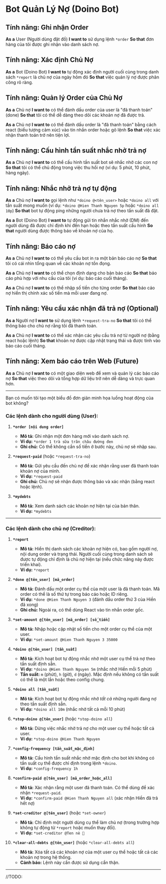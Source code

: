 # Bot Quản Lý Nợ (Doino Bot)

## Tính năng: Ghi nhận Order

**As a** User (Người dùng đặt đồ)
**I want to** sử dụng lệnh `*order`
**So that** đơn hàng của tôi được ghi nhận vào danh sách nợ.

## Tính năng: Xác định Chủ Nợ

**As a** Bot (Doino Bot)
**I want to** tự động xác định người cuối cùng trong danh sách `*report` là chủ nợ của ngày hôm đó
**So that** việc quản lý nợ được phân công rõ ràng.

## Tính năng: Quản lý Order của Chủ Nợ

**As a** Chủ nợ
**I want to** có thể đánh dấu order của user là "đã thanh toán" (done)
**So that** tôi có thể dễ dàng theo dõi các khoản nợ đã được trả.

**As a** Chủ nợ
**I want to** có thể đánh dấu order là "đã thanh toán" bằng cách react (biểu tượng cảm xúc) vào tin nhắn order hoặc gõ lệnh
**So that** việc xác nhận thanh toán trở nên tiện lợi.

## Tính năng: Cấu hình tần suất nhắc nhở trả nợ

**As a** Chủ nợ
**I want to** có thể cấu hình tần suất bot sẽ nhắc nhở các con nợ
**So that** tôi có thể chủ động trong việc thu hồi nợ (ví dụ: 5 phút, 10 phút, hàng ngày).

## Tính năng: Nhắc nhở trả nợ tự động

**As a** Chủ nợ
**I want to** gọi lệnh như `*doino @<tên_user>` hoặc `*doino all` với tần suất mong muốn (ví dụ: `*doino @Hien Thanh Nguyen 5p` hoặc `*doino all 10p`)
**So that** bot tự động ping những người chưa trả nợ theo tần suất đã đặt.

**As a** Bot (Doino Bot)
**I want to** tự động gửi tin nhắn nhắc nhở (DM) đến người dùng đã được chỉ định khi đến hạn hoặc theo tần suất cấu hình
**So that** người dùng được thông báo về khoản nợ của họ.

## Tính năng: Báo cáo nợ

**As a** Chủ nợ
**I want to** có thể yêu cầu bot in ra một bản báo cáo nợ
**So that** tôi có cái nhìn tổng quan về các khoản nợ tồn đọng.

**As a** Chủ nợ
**I want to** có thể chọn định dạng cho bản báo cáo
**So that** báo cáo phù hợp với nhu cầu của tôi (ví dụ: báo cáo cuối tháng).

**As a** Chủ nợ
**I want to** có thể nhập số tiền cho từng order
**So that** báo cáo nợ hiển thị chính xác số tiền mà mỗi user đang nợ.

## Tính năng: Yêu cầu xác nhận đã trả nợ (Optional)

**As a** Người nợ
**I want to** sử dụng lệnh `*request-tra-no`
**So that** tôi có thể thông báo cho chủ nợ rằng tôi đã thanh toán.

**As a** Chủ nợ
**I want to** có thể xác nhận các yêu cầu trả nợ từ người nợ (bằng react hoặc lệnh)
**So that** khoản nợ được cập nhật trạng thái và được tính vào báo cáo cuối tháng.

## Tính năng: Xem báo cáo trên Web (Future)

**As a** Chủ nợ
**I want to** có một giao diện web để xem và quản lý các báo cáo nợ
**So that** việc theo dõi và tổng hợp dữ liệu trở nên dễ dàng và trực quan hơn.

---

Bạn có muốn tôi tạo một biểu đồ đơn giản minh họa luồng hoạt động của bot không?

### **Các lệnh dành cho người dùng (User):**

1.  **`*order [nội dung order]`**

    - **Mô tả:** Ghi nhận một đơn hàng mới vào danh sách nợ.
    - **Ví dụ:** `*order 1 trà sữa trân châu đường đen`
    - **Ghi chú:** Có thể không cần số tiền ở bước này, chủ nợ sẽ nhập sau.

2.  **`*request-paid`** (hoặc `*request-tra-no`)

    - **Mô tả:** Gửi yêu cầu đến chủ nợ để xác nhận rằng user đã thanh toán khoản nợ của mình.
    - **Ví dụ:** `*request-paid`
    - **Ghi chú:** Chủ nợ sẽ nhận được thông báo và xác nhận (bằng react hoặc lệnh).

3.  **`*mydebts`**
    - **Mô tả:** Xem danh sách các khoản nợ hiện tại của bản thân.
    - **Ví dụ:** `*mydebts`

---

### **Các lệnh dành cho chủ nợ (Creditor):**

1.  **`*report`**

    - **Mô tả:** Hiển thị danh sách các khoản nợ hiện có, bao gồm người nợ, nội dung order và trạng thái. Người cuối cùng trong danh sách sẽ được tự động chỉ định là chủ nợ hiện tại (nếu chức năng này được triển khai).
    - **Ví dụ:** `*report`

2.  **`*done @[tên_user] [mã_order]`**

    - **Mô tả:** Đánh dấu một order cụ thể của một user là đã thanh toán. Mã order có thể là số thứ tự trong báo cáo hoặc ID riêng.
    - **Ví dụ:** `*done @Hien Thanh Nguyen 3` (đánh dấu order thứ 3 của Hiền đã xong)
    - **Ghi chú:** Ngoài ra, có thể dùng React vào tin nhắn order gốc.

3.  **`*set-amount @[tên_user] [mã_order] [số_tiền]`**

    - **Mô tả:** Nhập hoặc cập nhật số tiền cho một order cụ thể của một user.
    - **Ví dụ:** `*set-amount @Hien Thanh Nguyen 3 35000`

4.  **`*doino @[tên_user] [tần_suất]`**

    - **Mô tả:** Kích hoạt bot tự động nhắc nhở một user cụ thể trả nợ theo tần suất định sẵn.
    - **Ví dụ:** `*doino @Hien Thanh Nguyen 5m` (nhắc nhở Hiền mỗi 5 phút)
    - **Tần suất:** `m` (phút), `h` (giờ), `d` (ngày). Mặc định nếu không có tần suất có thể là một lần hoặc theo config chung.

5.  **`*doino all [tần_suất]`**

    - **Mô tả:** Kích hoạt bot tự động nhắc nhở _tất cả_ những người đang nợ theo tần suất định sẵn.
    - **Ví dụ:** `*doino all 10m` (nhắc nhở tất cả mỗi 10 phút)

6.  **`*stop-doino @[tên_user]`** (hoặc `*stop-doino all`)

    - **Mô tả:** Dừng việc nhắc nhở trả nợ cho một user cụ thể hoặc tất cả user.
    - **Ví dụ:** `*stop-doino @Hien Thanh Nguyen`

7.  **`*config-frequency [tần_suất_mặc_định]`**

    - **Mô tả:** Cấu hình tần suất nhắc nhở mặc định cho bot khi không có tần suất cụ thể được chỉ định trong lệnh `*doino`.
    - **Ví dụ:** `*config-frequency 1h`

8.  **`*confirm-paid @[tên_user] [mã_order_hoặc_all]`**

    - **Mô tả:** Xác nhận rằng một user đã thanh toán. Có thể dùng để xác nhận `*request-paid`.
    - **Ví dụ:** `*confirm-paid @Hien Thanh Nguyen all` (xác nhận Hiền đã trả hết nợ)

9.  **`*set-creditor @[tên_user]`** (hoặc `*set-owner`)

    - **Mô tả:** Chỉ định một người dùng cụ thể làm chủ nợ (trong trường hợp không tự động từ `*report` hoặc muốn thay đổi).
    - **Ví dụ:** `*set-creditor @Ten nè 🍬`

10. **`*clear-all-debts @[tên_user]`** (hoặc `*clear-all-debts all`)
    - **Mô tả:** Xóa tất cả các khoản nợ của một user cụ thể hoặc tất cả các khoản nợ trong hệ thống.
    - **Cảnh báo:** Lệnh này cần được sử dụng cẩn thận.

---

//TODO:
